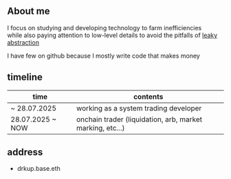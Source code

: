 
## About me

I focus on studying and developing technology to farm inefficiencies  
while also paying attention to low-level details to avoid the pitfalls of [leaky abstraction](https://www.joelonsoftware.com/2002/11/11/the-law-of-leaky-abstractions/)    

I have few on github because I mostly write code that makes money  

## timeline

| time | contents | 
| --- | --- | 
| ~ 28.07.2025 | working as a system trading developer |
|28.07.2025 ~ NOW | onchain trader (liquidation, arb, market marking, etc...) |

## address  
- drkup.base.eth  

